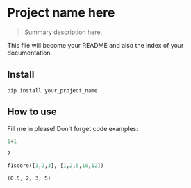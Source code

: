 
# Project name here
> Summary description here.


This file will become your README and also the index of your documentation.

## Install

`pip install your_project_name`

## How to use

Fill me in please! Don't forget code examples:

```python
1+1
```




    2



```python
f1score([1,2,3], [1,2,5,10,12])
```




    (0.5, 2, 3, 5)


